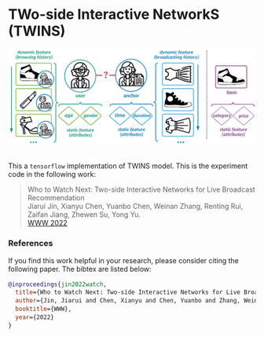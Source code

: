 # TWo-side Interactive NetworkS (TWINS)

<p align="center">
  <img src="image/twins.png" width="550">
  <br />
  <br />
</p>

This a `tensorflow` implementation of TWINS model. This is the experiment code in the following work:


> Who to Watch Next: Two-side Interactive Networks for Live Broadcast Recommendation </br>
> Jiarui Jin, Xianyu Chen, Yuanbo Chen, Weinan Zhang, Renting Rui, Zaifan Jiang, Zhewen Su, Yong Yu. </br>
> [WWW 2022](https://arxiv.org/pdf/2202.04333.pdf)


### References
If you find this work helpful in your research, please consider citing the following paper. The bibtex are listed below:
```bibtex
@inproceedings{jin2022watch,
  title={Who to Watch Next: Two-side Interactive Networks for Live Broadcast Recommendation},
  author={Jin, Jiarui and Chen, Xianyu and Chen, Yuanbo and Zhang, Weinan and Rui, Renting and Jiang, Zaifan and Su, Zhewen and Yu, Yong},
  booktitle={WWW},
  year={2022}
}
```
